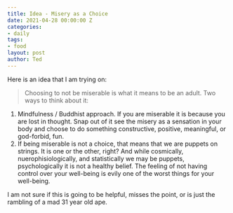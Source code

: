 ```yaml
---
title: Idea - Misery as a Choice
date: 2021-04-28 00:00:00 Z
categories:
- daily
tags:
- food
layout: post
author: Ted
---
```


Here is an idea that I am trying on:

> Choosing to not be miserable is what it means to be an adult. Two ways to think about it:

1. Mindfulness / Buddhist approach. If you are miserable it is because you are lost in thought. Snap out of it see the misery as a sensation in your body and choose to do something constructive, positive, meaningful, or god-forbid, fun.
2. If being miserable is not a choice, that means that we are puppets on strings. It is one or the other, right? And while cosmically, nuerophisiologically, and statistically we may be puppets, psychologically it is not a healthy belief. The feeling of not having control over your well-being is evily one of the worst things for your well-being. 

I am not sure if this is going to be helpful, misses the point, or is just the rambling of a mad 31 year old ape. 
